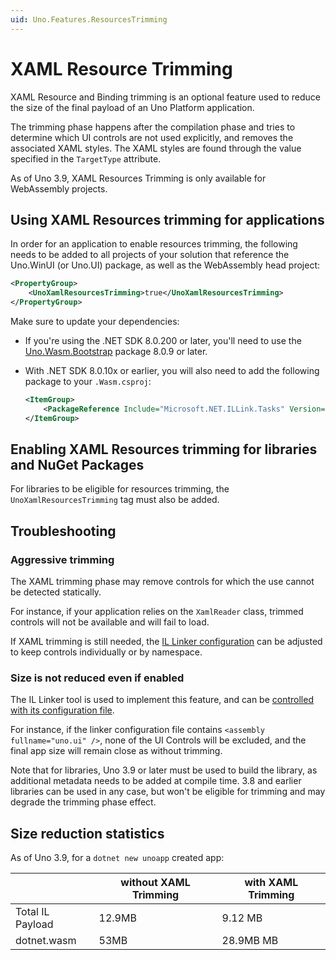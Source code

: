 ```yaml
---
uid: Uno.Features.ResourcesTrimming
---
```


# XAML Resource Trimming

XAML Resource and Binding trimming is an optional feature used to reduce the size of the final payload of an Uno Platform application.

The trimming phase happens after the compilation phase and tries to determine which UI controls are not used explicitly, and removes the associated XAML styles. The XAML styles are found through the value specified in the `TargetType` attribute.

As of Uno 3.9, XAML Resources Trimming is only available for WebAssembly projects.

## Using XAML Resources trimming for applications

In order for an application to enable resources trimming, the following needs to be added to all projects of your solution that reference the Uno.WinUI (or Uno.UI) package, as well as the WebAssembly head project:

```xml
<PropertyGroup>
    <UnoXamlResourcesTrimming>true</UnoXamlResourcesTrimming>
</PropertyGroup>
```

Make sure to update your dependencies:

- If you're using the .NET SDK 8.0.200 or later, you'll need to use the [Uno.Wasm.Bootstrap](https://www.nuget.org/packages/Uno.Wasm.Bootstrap) package 8.0.9 or later.
- With .NET SDK 8.0.10x or earlier, you will also need to add the following package to your `.Wasm.csproj`:

    ```xml
    <ItemGroup>
        <PackageReference Include="Microsoft.NET.ILLink.Tasks" Version="8.0.0" />
    </ItemGroup>
    ```

## Enabling XAML Resources trimming for libraries and NuGet Packages

For libraries to be eligible for resources trimming, the `UnoXamlResourcesTrimming` tag must also be added.

## Troubleshooting

### Aggressive trimming

The XAML trimming phase may remove controls for which the use cannot be detected statically.

For instance, if your application relies on the `XamlReader` class, trimmed controls will not be available and will fail to load.

If XAML trimming is still needed, the [IL Linker configuration](xref:uno.articles.features.illinker) can be adjusted to keep controls individually or by namespace.

### Size is not reduced even if enabled

The IL Linker tool is used to implement this feature, and can be [controlled with its configuration file](xref:uno.articles.features.illinker).

For instance, if the linker configuration file contains `<assembly fullname="uno.ui" />`, none of the UI Controls will be excluded, and the final app size will remain close as without trimming.

Note that for libraries, Uno 3.9 or later must be used to build the library, as additional metadata needs to be added at compile time. 3.8 and earlier libraries can be used in any case, but won't be eligible for trimming and may degrade the trimming phase effect.

## Size reduction statistics

As of Uno 3.9, for a `dotnet new unoapp` created app:

|                      | without XAML Trimming | with XAML Trimming |
| -------------------- | --------------------- | ------------------ |
| Total IL Payload     |                12.9MB |            9.12 MB |
| dotnet.wasm          |                  53MB |          28.9MB MB |

